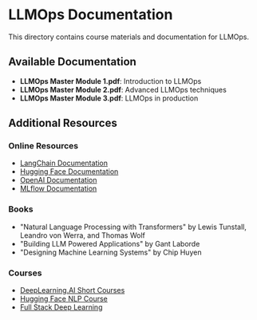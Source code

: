 # LLMOps Documentation

This directory contains course materials and documentation for LLMOps.

## Available Documentation

- **LLMOps Master Module 1.pdf**: Introduction to LLMOps
- **LLMOps Master Module 2.pdf**: Advanced LLMOps techniques
- **LLMOps Master Module 3.pdf**: LLMOps in production

## Additional Resources

### Online Resources

- [LangChain Documentation](https://python.langchain.com/docs/get_started/introduction)
- [Hugging Face Documentation](https://huggingface.co/docs)
- [OpenAI Documentation](https://platform.openai.com/docs/introduction)
- [MLflow Documentation](https://mlflow.org/docs/latest/index.html)

### Books

- "Natural Language Processing with Transformers" by Lewis Tunstall, Leandro von Werra, and Thomas Wolf
- "Building LLM Powered Applications" by Gant Laborde
- "Designing Machine Learning Systems" by Chip Huyen

### Courses

- [DeepLearning.AI Short Courses](https://www.deeplearning.ai/short-courses/)
- [Hugging Face NLP Course](https://huggingface.co/learn/nlp-course/chapter1/1)
- [Full Stack Deep Learning](https://fullstackdeeplearning.com/)
